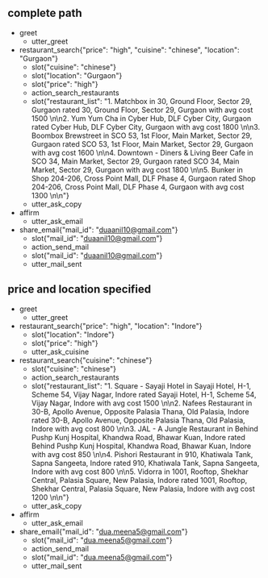 ## complete path
* greet
    - utter_greet
* restaurant_search{"price": "high", "cuisine": "chinese", "location": "Gurgaon"}
    - slot{"cuisine": "chinese"}
    - slot{"location": "Gurgaon"}
    - slot{"price": "high"}
    - action_search_restaurants
    - slot{"restaurant_list": "1. Matchbox in 30, Ground Floor, Sector 29, Gurgaon rated 30, Ground Floor, Sector 29, Gurgaon with avg cost 1500 \n\n2. Yum Yum Cha in Cyber Hub, DLF Cyber City, Gurgaon rated Cyber Hub, DLF Cyber City, Gurgaon with avg cost 1800 \n\n3. Boombox Brewstreet in SCO 53, 1st Floor, Main Market, Sector 29, Gurgaon rated SCO 53, 1st Floor, Main Market, Sector 29, Gurgaon with avg cost 1600 \n\n4. Downtown - Diners & Living Beer Cafe in SCO 34, Main Market, Sector 29, Gurgaon rated SCO 34, Main Market, Sector 29, Gurgaon with avg cost 1800 \n\n5. Bunker in Shop 204-206, Cross Point Mall, DLF Phase 4, Gurgaon rated Shop 204-206, Cross Point Mall, DLF Phase 4, Gurgaon with avg cost 1300 \n\n"}
    - utter_ask_copy
* affirm
    - utter_ask_email
* share_email{"mail_id": "duaanil10@gmail.com"}
    - slot{"mail_id": "duaanil10@gmail.com"}
    - action_send_mail
    - slot{"mail_id": "duaanil10@gmail.com"}
    - utter_mail_sent


## price and location specified
* greet
    - utter_greet
* restaurant_search{"price": "high", "location": "Indore"}
    - slot{"location": "Indore"}
    - slot{"price": "high"}
    - utter_ask_cuisine
* restaurant_search{"cuisine": "chinese"}
    - slot{"cuisine": "chinese"}
    - action_search_restaurants
    - slot{"restaurant_list": "1. Square - Sayaji Hotel in Sayaji Hotel, H-1, Scheme 54, Vijay Nagar, Indore rated Sayaji Hotel, H-1, Scheme 54, Vijay Nagar, Indore with avg cost 1500 \n\n2. Nafees Restaurant in 30-B, Apollo Avenue, Opposite Palasia Thana, Old Palasia, Indore rated 30-B, Apollo Avenue, Opposite Palasia Thana, Old Palasia, Indore with avg cost 800 \n\n3. JAL - A Jungle Restaurant in Behind Pushp Kunj Hospital, Khandwa Road, Bhawar Kuan, Indore rated Behind Pushp Kunj Hospital, Khandwa Road, Bhawar Kuan, Indore with avg cost 850 \n\n4. Pishori Restaurant in 910, Khatiwala Tank, Sapna Sangeeta, Indore rated 910, Khatiwala Tank, Sapna Sangeeta, Indore with avg cost 800 \n\n5. Vidorra in 1001, Rooftop, Shekhar Central, Palasia Square, New Palasia, Indore rated 1001, Rooftop, Shekhar Central, Palasia Square, New Palasia, Indore with avg cost 1200 \n\n"}
    - utter_ask_copy
* affirm
    - utter_ask_email
* share_email{"mail_id": "dua.meena5@gmail.com"}
    - slot{"mail_id": "dua.meena5@gmail.com"}
    - action_send_mail
    - slot{"mail_id": "dua.meena5@gmail.com"}
    - utter_mail_sent
